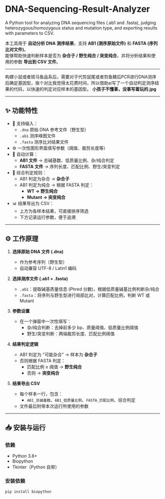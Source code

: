 # DNA-Sequencing-Result-Analyzer
A Python tool for analyzing DNA sequencing files (.ab1 and .fasta),  judging heterozygous/homozygous status and mutation type, and exporting results with parameters to CSV.

本工具用于 **自动分析 DNA 测序结果**，支持 **AB1 (测序原始文件)** 和 **FASTA (序列比对文件)**。  
能够帮助快速判断样本是否为 **杂合子 / 野生纯合 / 突变纯合**，并将分析结果和使用的参数 **导出到 CSV 文件**。

---
构建小鼠或者斑马鱼品系后，需要对子代剪鼠尾或者剪鱼鳍后PCR进行DNA测序后确定基因型，挨个对比我觉得太花费时间，所以借助ai写了一个自动判定测序结果的代码，以快速的判定对应样本的基因型。
**小孩子不懂事，没事写着玩的.jpg**

---

## ✨ 功能特性
- 📂 支持输入：
  - `.dna` 原始 DNA 参考文件（野生型）
  - `.ab1` 测序峰图文件
  - `.fasta` 测序比对结果文件
- ⚙️ 一次性图形界面填写参数（阈值、裁剪长度等）
- 🔎 自动计算：
  - **AB1 文件** → 总碱基数、低质量比例、杂/纯合判定
  - **FASTA 文件** → 序列长度、匹配比例、野生/突变判定
- 🧬 综合判定规则：
  - AB1 判定为杂合 → **杂合子**
  - AB1 判定为纯合 → 根据 FASTA 判定：
    - **WT → 野生纯合**
    - **Mutant → 突变纯合**
- 📊 结果导出为 CSV：
  - 上方为各样本结果，可直接排序筛选
  - 下方记录运行参数，便于追溯

---

## ⚙️ 工作原理

1. **选择原始 DNA 文件 (.dna)**  
   - 作为参考序列（野生型）  
   - 自动兼容 UTF-8 / Latin1 编码  

2. **选择测序文件 (.ab1 + .fasta)**  
   - `.ab1`：提取碱基质量信息 (Phred 分数)，根据低质量碱基比例判断杂/纯合  
   - `.fasta`：将序列与野生型进行局部比对，计算匹配比例，判断 WT 或 Mutant  

3. **参数设置**  
   - 在一个弹窗中一次性填写：
     - 杂/纯合判断：去掉前多少 bp、质量阈值、低质量比例阈值  
     - 野生/突变判断：两端裁剪长度、匹配比例阈值  

4. **结果判定逻辑**  
   - AB1 判定为 "可能杂合" → 样本为 **杂合子**  
   - 否则根据 FASTA 判定：
     - 匹配比例 ≥ 阈值 → **野生纯合**  
     - 否则 → **突变纯合**  

5. **结果导出 CSV**  
   - 每个样本一行，包含：
     - `AB1_总碱基数`、`AB1_低质量比例`、`FASTA_匹配比例`、综合判定  
   - 文件最后附带本次运行所使用的参数  

---

## 📥 安装与运行

### 依赖
- Python 3.8+
- Biopython
- Tkinter（Python 自带）

### 安装依赖
```bash
pip install biopython

